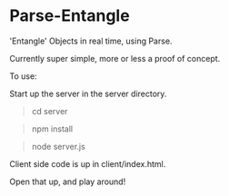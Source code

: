 Parse-Entangle
===============

'Entangle' Objects in real time, using Parse.

Currently super simple, more or less a proof of concept.

To use:

Start up the server in the server directory.

> cd server

> npm install

> node server.js

Client side code is up in client/index.html.

Open that up, and play around!
